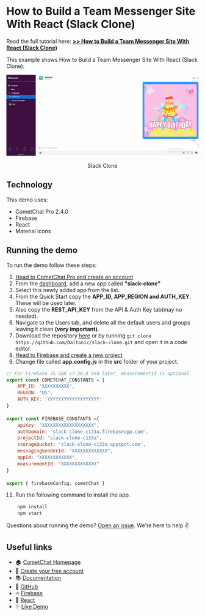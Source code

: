 # How to Build a Team Messenger Site With React (Slack Clone)

Read the full tutorial here: [**>> How to Build a Team Messenger Site With React (Slack Clone)**](https://www.cometchat.com/tutorials/#)

This example shows How to Build a Team Messenger Site With React (Slack Clone):

![Slack Clone](./screenshots/0.png)
<center><figcaption>Slack Clone</figcaption></center>

## Technology

This demo uses:

- CometChat Pro 2.4.0
- Firebase
- React
- Material Icons

## Running the demo

To run the demo follow these steps:

1. [Head to CometChat Pro and create an account](https://app.cometchat.com/signup)
2. From the [dashboard](https://app.cometchat.com/apps), add a new app called **"slack-clone"**
3. Select this newly added app from the list.
4. From the Quick Start copy the **APP_ID, APP_REGION and AUTH_KEY**. These will be used later.
5. Also copy the **REST_API_KEY** from the API & Auth Key tab(may no needed).
6. Navigate to the Users tab, and delete all the default users and groups leaving it clean **(very important)**.
7. Download the repository [here](https://github.com/Daltonic/slack-clone/archive/master.zip) or by running `git clone https://github.com/Daltonic/slack-clone.git` and open it in a code editor.
8. [Head to Firebase and create a new project](https://console.firebase.google.com)
9. Change file called **app.config.js** in the **src** folder of your project.

```js
// For Firebase JS SDK v7.20.0 and later, measurementId is optional
export const COMETCHAT_CONSTANTS = {
    APP_ID: 'XXXXXXXXXX',
    REGION: 'US',
    AUTH_KEY: 'YYYYYYYYYYYYYYYYYYY'
}

export const FIREBASE_CONSTANTS ={
    apiKey: "XXXXXXXXXXXXXXXXXXX",
    authDomain: "slack-clone-c133a.firebaseapp.com",
    projectId: "slack-clone-c133a",
    storageBucket: "slack-clone-c133a.appspot.com",
    messagingSenderId: "XXXXXXXXXXXXX",
    appId: "XXXXXXXXXXXX",
    measurementId: "XXXXXXXXXXXXX"
}

export { firebaseConfig, cometChat }
```

11. Run the following command to install the app.

```sh
    npm install
    npm start
```

Questions about running the demo? [Open an issue](https://github.com/Daltonic/slack-clone/issues). We're here to help ✌️

## Useful links

- 🏠 [CometChat Homepage](https://app.cometchat.com/signup)
- 🚀 [Create your free account](https://app.cometchat.com/apps)
- 📚 [Documentation](https://prodocs.cometchat.com)
- 👾 [GitHub](https://www.github.com/cometchat-pro)
- 🔥 [Firebase](https://console.firebase.google.com)
- 🔷 [React](https://reactjs.org/)
- ✨ [Live Demo](https://slack-clone-b1ecf.web.app/)
